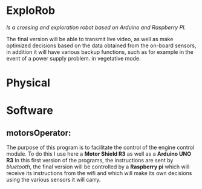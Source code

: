 # ExploRob
*Is a crossing and exploration robot based on Arduino and Raspberry PI.*

The final version will be able to transmit live video, as well as make optimized decisions based on the data obtained from the on-board sensors, in addition it will have various backup functions, such as for example in the event of a power supply problem. in vegetative mode.




# Physical

# Software
## motorsOperator:
The purpose of this program is to facilitate the control of the engine control module.
To do this I use here a **Motor Shield R3** as well as a **Arduino UNO R3**
In this first version of the programs, the instructions are sent by *bluetooth*, the final version will be controlled by a **Raspberry pi**  which will receive its instructions from the wifi and which will make its own decisions using the various sensors it will carry.
